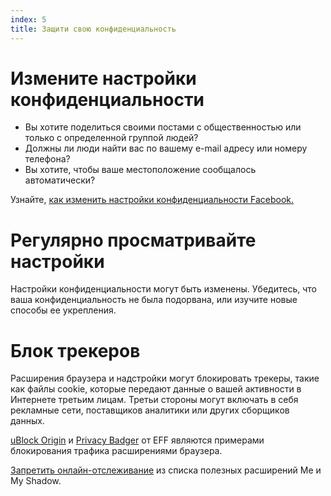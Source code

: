```yaml
---
index: 5
title: Защити свою конфиденциальность
---
```

# Измените настройки конфиденциальности

*   Вы хотите поделиться своими постами с общественностью или только с определенной группой людей?
*   Должны ли люди найти вас по вашему e-mail адресу или номеру телефона?
*   Вы хотите, чтобы ваше местоположение сообщалось автоматически?

Узнайте, [как изменить настройки конфиденциальности Facebook.](umbrella://tools/other/s_facebook.md)

# Регулярно просматривайте настройки

Настройки конфиденциальности могут быть изменены. Убедитесь, что ваша конфиденциальность не была подорвана, или изучите новые способы ее укрепления.

# Блок трекеров

Расширения браузера и надстройки могут блокировать трекеры, такие как файлы cookie, которые передают данные о вашей активности в Интернете третьим лицам. Третьи стороны могут включать в себя рекламные сети, поставщиков аналитики или других сборщиков данных.

[uBlock Origin](https://github.com/gorhill/uBlock) и [Privacy Badger](https://www.eff.org/privacybadger) от EFF являются примерами блокирования трафика расширениями браузера.

[Запретить онлайн-отслеживание](https://myshadow.org/prevent-online-tracking) из списка полезных расширений Me и My Shadow.